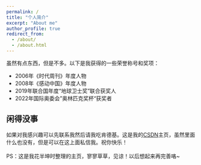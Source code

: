 ```yaml
---
permalink: /
title: "个人简介"
excerpt: "About me"
author_profile: true
redirect_from: 
  - /about/
  - /about.html
---
```

虽然有点东西，但是不多。以下是我获得的一些荣誉称号和奖项：
- 2006年《时代周刊》年度人物
- 2008年《感动中国》年度人物
- 2019年联合国年度“地球卫士奖”联合获奖人
- 2022年国际奥委会”奥林匹克奖杯“获奖者


闲得没事
------
如果对我感兴趣可以先联系我然后请我吃肯德基。这是我的[CSDN](https://blog.csdn.net/qaq2020)主页，虽然里面什么也没有，但是可以在这上面私信我。祝你快乐！
<br /><br />PS：这是我花半坤时整理的主页，寥寥草草，见谅！以后想起来再完善咯~

